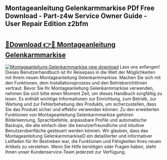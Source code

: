 ## Montageanleitung Gelenkarmmarkise PDf Free Download - Part-z4w Service Owner Guide - User Repair Edition z2bfm

# <h2><a href="http://df7atd.blite.top/?on=Montageanleitung+Gelenkarmmarkise">🔗Download 👉🔴 Montageanleitung Gelenkarmmarkise</a></h2>

[![Montageanleitung Gelenkarmmarkise new download](https://i.imgur.com/lujVjoI.png)](http://df7atd.blite.top/?on=Montageanleitung+Gelenkarmmarkise)
Lass uns anfangen! Dieses Benutzerhandbuch ist Ihr Reisepass in die Welt der Möglichkeiten mit Ihrem neuen Montageanleitung Gelenkarmmarkise. Machen Sie sich mit den Funktionen, dem Installationsprozess und den Betriebsrichtlinien vertraut. Bevor Sie Ihr Montageanleitung Gelenkarmmarkise verwenden, nehmen Sie sich bitte einen Moment Zeit, um dieses Handbuch sorgfältig zu lesen. Es enthält wichtige Informationen zur Einrichtung, zum Betrieb, zur Wartung und zur Fehlerbehebung des Produkts, um sicherzustellen, dass Sie das Produkt sicher und effektiv verwenden können. Zu den erweiterten Funktionen von Montageanleitung Gelenkarmmarkise gehören Bilderkennung, Sprachbefehle, anpassbare Profile und automatische Backups, die alle einfach über die benutzerfreundliche und intuitive Benutzeroberfläche gesteuert werden können. Wir glauben, dass das Montageanleitung GelenkarmmarkiseD ein detaillierter und informativer Leitfaden für Ihr Bestreben war, die Funktionen und Fähigkeiten Ihres neuen Artikels zu verstehen. Wenn Sie Hilfe benötigen oder Fragen haben, steht Ihnen unser Kundenservice-Team jederzeit zur Verfügung.
